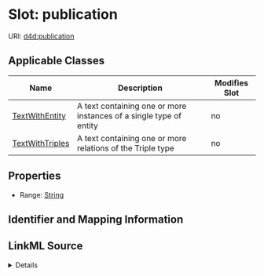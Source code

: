 

# Slot: publication

URI: [d4d:publication](http://w3id.org/ontogpt/datasheetpublication)



<!-- no inheritance hierarchy -->





## Applicable Classes

| Name | Description | Modifies Slot |
| --- | --- | --- |
| [TextWithEntity](TextWithEntity.md) | A text containing one or more instances of a single type of entity |  no  |
| [TextWithTriples](TextWithTriples.md) | A text containing one or more relations of the Triple type |  no  |







## Properties

* Range: [String](String.md)





## Identifier and Mapping Information








## LinkML Source

<details>
```yaml
name: publication
alias: publication
domain_of:
- TextWithTriples
- TextWithEntity
range: string

```
</details>